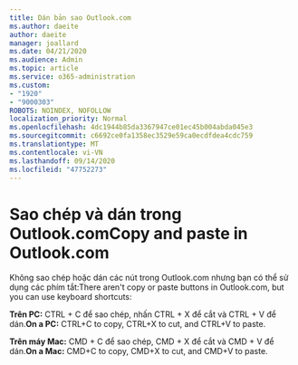```yaml
---
title: Dán bản sao Outlook.com
ms.author: daeite
author: daeite
manager: joallard
ms.date: 04/21/2020
ms.audience: Admin
ms.topic: article
ms.service: o365-administration
ms.custom:
- "1920"
- "9000303"
ROBOTS: NOINDEX, NOFOLLOW
localization_priority: Normal
ms.openlocfilehash: 4dc1944b85da3367947ce01ec45b004abda045e3
ms.sourcegitcommit: c6692ce0fa1358ec3529e59ca0ecdfdea4cdc759
ms.translationtype: MT
ms.contentlocale: vi-VN
ms.lasthandoff: 09/14/2020
ms.locfileid: "47752273"
---
```

# <a name="copy-and-paste-in-outlookcom"></a><span data-ttu-id="020d4-102">Sao chép và dán trong Outlook.com</span><span class="sxs-lookup"><span data-stu-id="020d4-102">Copy and paste in Outlook.com</span></span>

<span data-ttu-id="020d4-103">Không sao chép hoặc dán các nút trong Outlook.com nhưng bạn có thể sử dụng các phím tắt:</span><span class="sxs-lookup"><span data-stu-id="020d4-103">There aren't copy or paste buttons in Outlook.com, but you can use keyboard shortcuts:</span></span>

<span data-ttu-id="020d4-104">**Trên PC:** CTRL + C để sao chép, nhấn CTRL + X để cắt và CTRL + V để dán.</span><span class="sxs-lookup"><span data-stu-id="020d4-104">**On a PC:** CTRL+C to copy, CTRL+X to cut, and CTRL+V to paste.</span></span>

<span data-ttu-id="020d4-105">**Trên máy Mac:** CMD + C để sao chép, CMD + X để cắt và CMD + V để dán.</span><span class="sxs-lookup"><span data-stu-id="020d4-105">**On a Mac:** CMD+C to copy, CMD+X to cut, and CMD+V to paste.</span></span>